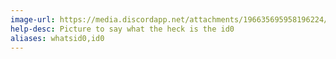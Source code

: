 ```yaml
---
image-url: https://media.discordapp.net/attachments/196635695958196224/677996125034250280/unknown-76.png
help-desc: Picture to say what the heck is the id0
aliases: whatsid0,id0
---
```

